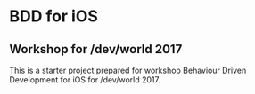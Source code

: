 # BDD for iOS 
## Workshop for /dev/world 2017


This is a starter project prepared for workshop Behaviour Driven Development for iOS for /dev/world 2017.